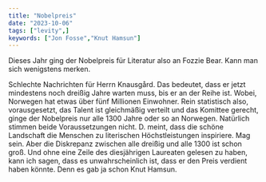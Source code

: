 ```yaml
---
title: "Nobelpreis"
date: "2023-10-06"
tags: ["levity",]
keywords: ["Jon Fosse","Knut Hamsun"]
---
```

Dieses Jahr ging der Nobelpreis für Literatur also an Fozzie Bear. Kann man sich wenigstens merken. 

Schlechte Nachrichten für Herrn Knausgård. Das bedeutet, dass er jetzt mindestens noch dreißig Jahre warten muss, bis er an der Reihe ist. Wobei, Norwegen hat etwas über fünf Millionen Einwohner. Rein statistisch also, vorausgesetzt, das Talent ist gleichmäßig verteilt und das Komittee gerecht, ginge der Nobelpreis nur alle 1300 Jahre oder so an Norwegen. Natürlich stimmen beide Voraussetzungen nicht. D. meint, dass die schöne Landschaft die Menschen zu literischen Höchstleistungen inspiriere. Mag sein. Aber die Diskrepanz zwischen alle dreißig und alle 1300 ist schon groß. Und ohne eine Zeile des diesjährigen Laureaten gelesen zu haben, kann ich sagen, dass es unwahrscheinlich ist, dass er den Preis verdient haben könnte. Denn es gab ja schon Knut Hamsun.